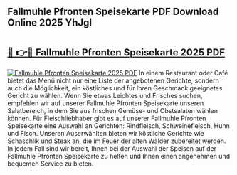 ## Fallmuhle Pfronten Speisekarte PDF Download Online 2025 YhJgI

# <h2><a href="http://gc9cjk2.nevu.top/?p=Fallmuhle+Pfronten+Speisekarte">🔗 👉🔴 Fallmuhle Pfronten Speisekarte 2025 PDF</a></h2>

[![Fallmuhle Pfronten Speisekarte 2025 PDF](https://i.imgur.com/dBaPXMq.png)](http://gc9cjk2.nevu.top/?p=Fallmuhle+Pfronten+Speisekarte)
In einem Restaurant oder Café bietet das Menü nicht nur eine Liste der angebotenen Gerichte, sondern auch die Möglichkeit, ein köstliches und für Ihren Geschmack geeignetes Gericht zu wählen. Wenn Sie etwas Leichtes und Frisches suchen, empfehlen wir auf unserer Fallmuhle Pfronten Speisekarte unseren Salatbereich, in dem Sie aus frischen Gemüse- und Obstsalaten wählen können. Für Fleischliebhaber gibt es auf unserer Fallmuhle Pfronten Speisekarte eine Auswahl an Gerichten: Rindfleisch, Schweinefleisch, Huhn und Fisch. Unseren Auserwählten bieten wir köstliche Gerichte wie Schaschlik und Steak an, die im Feuer der alten Wälder zubereitet werden. In jedem Fall sind wir bereit, Ihnen bei der Auswahl der Speisen auf der Fallmuhle Pfronten Speisekarte zu helfen und Ihnen einen angenehmen und bequemen Service zu bieten.
